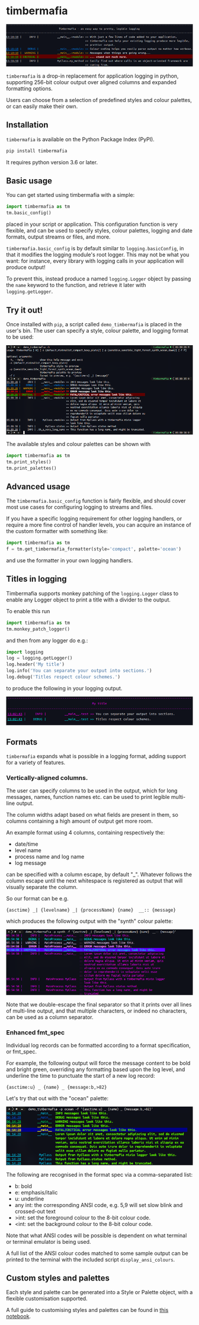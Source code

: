 # timbermafia

![](static/demo0.png)

`timbermafia` is a drop-in replacement for application logging in
python, supporting 256-bit colour output over aligned columns and expanded
formatting options.

Users can choose from a selection of predefined styles and colour
palettes, or can easily make their own.

## Installation

`timbermafia` is available on the Python Package Index (PyPI).
```bash
pip install timbermafia
```
It requires python version 3.6 or later.

## Basic usage

You can get started using timbermafia with a simple:
```python
import timbermafia as tm
tm.basic_config()
```
placed in your script or application. This configuration function is
very flexible, and can be used to specify styles, colour palettes,
logging and date formats, output streams or files, and more.

`timbermafia.basic_config` is by default similar to
`logging.basicConfig`, in that it modifies the logging module's root
logger. This may not be what you want: for instance, every library with
logging calls in your application will produce output!

To prevent this, instead produce a named `logging.Logger` object by
passing the `name` keyword to the function, and retrieve it later with
`logging.getLogger`.

## Try it out!

Once installed with `pip`, a script called `demo_timbermafia` is placed
in the user's bin. The user can specify a style, colour palette, and
logging format to be used:

![](static/demo1.png)

The available styles and colour palettes can be shown with

```python
import timbermafia as tm
tm.print_styles()
tm.print_palettes()
```

## Advanced usage
The `timbermafia.basic_config` function is fairly flexible, and should
cover most use cases for configuring logging to streams and files.

If you have a specific logging requirement for other logging handlers,
or require a more fine control of handler levels, you can acquire an
instance of the custom formatter with something like:

```python
import timbermafia as tm
f = tm.get_timbermafia_formatter(style='compact', palette='ocean')
```

and use the formatter in your own logging handlers.

## Titles in logging

Timbermafia supports monkey patching of the `logging.Logger` class to
enable any Logger object to print a title with a divider to the output.

To enable this run

```python
import timbermafia as tm
tm.monkey_patch_logger()
```

and then from any logger do e.g.:

```python
import logging
log = logging.getLogger()
log.header('My title')
log.info('You can separate your output into sections.')
log.debug('Titles respect colour schemes.')
```

to produce the following in your logging output.

![](static/demo4.png)

## Formats

`timbermafia` expands what is possible in a logging format, adding
support for a variety of features.

### Vertically-aligned columns.

The user can specify columns to be used in the output, which for long
messages, names, function names etc. can be used to print legible
multi-line output.

The column widths adapt based on what fields are present in them, so
columns containing a high amount of output get more room.

An example format using 4 columns, containing respectively the:
- date/time
- level name
- process name and log name
- log message

can be specified with a column escape, by default "_". Whatever follows
the column escape until the next whitespace is registered as output that
will visually separate the column.

So our format can be e.g.

```
{asctime} _| {levelname} _| {processName} {name}  __:: {message}
```

which produces the following output with the "synth" colour palette:

![](static/demo2.png)

Note that we double-escape the final separator so that it prints over
all lines of multi-line output, and that multiple characters, or indeed
no characters, can be used as a column separator.

### Enhanced fmt_spec

Individual log records can be formatted according to a format
specification, or fmt_spec.

For example, the following output will force the message content to be
bold and bright green, overriding any formatting based upon the log
level, and underline the time to punctuate the start of a new log
record:

```
{asctime:u} _ {name} _ {message:b,>82}
```

Let's try that out with the "ocean" palette:

![](static/demo3.png)

The following are recognised in the format spec via a comma-separated
list:
- b: bold
- e: emphasis/italic
- u: underline
- any int: the corresponding ANSI code, e.g. 5,9 will set slow blink and
  crossed-out text
- \>int: set the foreground colour to the 8-bit colour code.
- \<int: set the background colour to the 8-bit colour code.

Note that what ANSI codes will be possible is dependent on what terminal
or terminal emulator is being used.

A full list of the ANSI colour codes matched to some sample output can
be printed to the terminal with the included script
`display_ansi_colours`.

## Custom styles and palettes

Each style and palette can be generated into a Style or Palette object,
with a flexible customisation supported.

A full guide to customising styles and palettes can be found in [this
notebook](notebooks/styles_and_palettes.ipynb).

